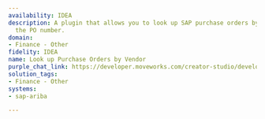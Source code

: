 ```yaml
---
availability: IDEA
description: A plugin that allows you to look up SAP purchase orders by providing
  the PO number.
domain:
- Finance - Other
fidelity: IDEA
name: Look up Purchase Orders by Vendor
purple_chat_link: https://developer.moveworks.com/creator-studio/developer-tools/purple-chat/?conversation=%7B%22startTimestamp%22%3A%2211%3A43+AM%22%2C%22messages%22%3A%5B%7B%22role%22%3A%22user%22%2C%22parts%22%3A%5B%7B%22richText%22%3A%22Can+you+show+me+the+latest+purchase+order+details+from+AWS%3F%22%7D%5D%7D%2C%7B%22role%22%3A%22assistant%22%2C%22parts%22%3A%5B%7B%22richText%22%3A%22Sure%21+Here+are+the+details+of+the+latest+purchase+order+from+AWS%3A%22%7D%2C%7B%22richText%22%3A%22%3Cb%3EPO+Number%3A%3C%2Fb%3E+123456%3Cbr%3E%3Cb%3EDate%3A%3C%2Fb%3E+2023-04-15%3Cbr%3E%3Cb%3ETotal%3A%3C%2Fb%3E+%245%2C200%3Cbr%3E%3Cb%3EStatus%3A%3C%2Fb%3E+Approved%3Cbr%3E%3Cb%3EDetails%3A%3C%2Fb%3E+Cloud+hosting+services+for+April+2023.%22%7D%2C%7B%22richText%22%3A%22%3Cb%3ELine+Items%3C%2Fb%3E%3Cbr%3E%3Cb%3E1.%3C%2Fb%3E+EC2+Instances+-+%242%2C000%3Cbr%3E%3Cb%3E2.%3C%2Fb%3E+S3+Storage+-+%241%2C200%3Cbr%3E%3Cb%3E3.%3C%2Fb%3E+RDS+Services+-+%242%2C000%22%7D%2C%7B%22buttons%22%3A%5B%7B%22style%22%3A%22filled%22%2C%22buttonText%22%3A%22View+in+Ariba%22%7D%5D%7D%5D%7D%5D%7D
solution_tags:
- Finance - Other
systems:
- sap-ariba

---
```

